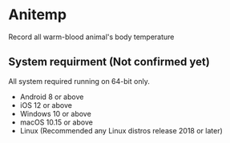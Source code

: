 # Anitemp

Record all warm-blood animal's body temperature

## System requirment (Not confirmed yet)

All system required running on 64-bit only.

* Android 8 or above
* iOS 12 or above
* Windows 10 or above
* macOS 10.15 or above
* Linux (Recommended any Linux distros release 2018 or later)
